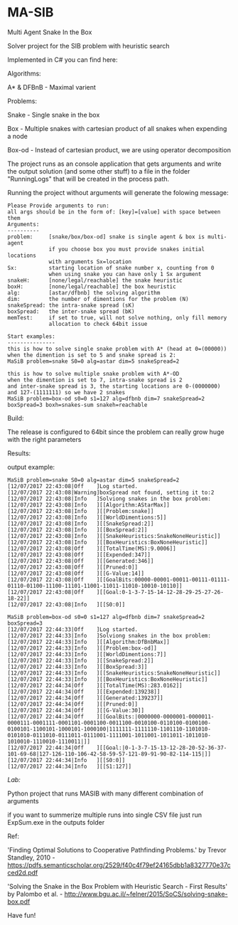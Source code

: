 # MA-SIB
Multi Agent Snake In the Box

Solver project for the SIB problem with heuristic search

Implemented in C# you can find here:

Algorithms:

A* & DFBnB - Maximal varient

Problems:

Snake - Single snake in the box

Box - Multiple snakes with cartesian product of all snakes when expending a node

Box-od - Instead of cartesian product, we are using operator decomposition


The project runs as an console application that gets arguments and write the output solution (and some other stuff) to a file in the folder "RunningLogs" that will be created in the process path.

Running the project without arguments will generate the folowing message:
```
Please Provide arguments to run:
all args should be in the form of: [key]=[value] with space between them
Arguments:
----------
problem:     [snake/box/box-od] snake is single agent & box is multi-agent
             if you choose box you must provide snakes initial locations
             with arguments Sx=location
Sx:          starting location of snake number x, counting from 0
             when using snake you can have only 1 Sx argument
snakeH:      [none/legal/reachable] the snake heuristic
boxH:        [none/legal/reachable] the box heuristic
alg:         [astar/dfbnb] the solving algorithm
dim:         the number of dimentions for the problem (N)
snakeSpread: the intra-snake spread (sK)
boxSpread:   the inter-snake spread (bK)
memTest:     if set to true, will not solve nothing, only fill memory
             allocation to check 64bit issue

Start examples:
---------------
this is how to solve single snake problem with A* (head at 0=(00000))
when the dimention is set to 5 and snake spread is 2:
MaSiB problem=snake S0=0 alg=astar dim=5 snakeSpread=2

this is how to solve multiple snake problem with A*-OD
when the dimention is set to 7, intra-snake spread is 2
and inter-snake spread is 3, the starting locations are 0-(0000000)
and 127-(1111111) so we have 2 snakes
MaSiB problem=box-od s0=0 s1=127 alg=dfbnb dim=7 snakeSpread=2 boxSpread=3 boxh=snakes-sum snakeh=reachable
```
Build:

The release is configured to 64bit since the problem can really grow huge with the right parameters

Results:

output example:
```
MaSiB problem=snake S0=0 alg=astar dim=5 snakeSpread=2
[12/07/2017 22:43:08|Off    ]Log started.
[12/07/2017 22:43:08|Warning]boxSpread not found, setting it to:2
[12/07/2017 22:43:08|Info   ]Solviong snakes in the box problem:
[12/07/2017 22:43:08|Info   ][[Algorithm:AStarMax]]
[12/07/2017 22:43:08|Info   ][[Problem:snake]]
[12/07/2017 22:43:08|Info   ][[WorldDimentions:5]]
[12/07/2017 22:43:08|Info   ][[SnakeSpread:2]]
[12/07/2017 22:43:08|Info   ][[BoxSpread:2]]
[12/07/2017 22:43:08|Info   ][[SnakeHeuristics:SnakeNoneHeuristic]]
[12/07/2017 22:43:08|Info   ][[BoxHeuristics:BoxNoneHeuristic]]
[12/07/2017 22:43:08|Off    ][[TotalTime(MS):9.0006]]
[12/07/2017 22:43:08|Off    ][[Expended:347]]
[12/07/2017 22:43:08|Off    ][[Generated:346]]
[12/07/2017 22:43:08|Off    ][[Pruned:0]]
[12/07/2017 22:43:08|Off    ][[G-Value:14]]
[12/07/2017 22:43:08|Off    ][[GoalBits:00000-00001-00011-00111-01111-01110-01100-11100-11101-11001-11011-11010-10010-10110]]
[12/07/2017 22:43:08|Off    ][[Goal:0-1-3-7-15-14-12-28-29-25-27-26-18-22]]
[12/07/2017 22:43:08|Info   ][[S0:0]]

MaSiB problem=box-od s0=0 s1=127 alg=dfbnb dim=7 snakeSpread=2 boxSpread=3
[12/07/2017 22:44:33|Off    ]Log started.
[12/07/2017 22:44:33|Info   ]Solviong snakes in the box problem:
[12/07/2017 22:44:33|Info   ][[Algorithm:DfBnbMax]]
[12/07/2017 22:44:33|Info   ][[Problem:box-od]]
[12/07/2017 22:44:33|Info   ][[WorldDimentions:7]]
[12/07/2017 22:44:33|Info   ][[SnakeSpread:2]]
[12/07/2017 22:44:33|Info   ][[BoxSpread:3]]
[12/07/2017 22:44:33|Info   ][[SnakeHeuristics:SnakeNoneHeuristic]]
[12/07/2017 22:44:33|Info   ][[BoxHeuristics:BoxNoneHeuristic]]
[12/07/2017 22:44:34|Off    ][[TotalTime(MS):283.0162]]
[12/07/2017 22:44:34|Off    ][[Expended:139238]]
[12/07/2017 22:44:34|Off    ][[Generated:139237]]
[12/07/2017 22:44:34|Off    ][[Pruned:0]]
[12/07/2017 22:44:34|Off    ][[G-Value:30]]
[12/07/2017 22:44:34|Off    ][[GoalBits:|0000000-0000001-0000011-0000111-0001111-0001101-0001100-0011100-0010100-0110100-0100100-0100101-1100101-1000101-1000100|1111111-1111110-1101110-1101010-0101010-0111010-0111011-0111001-1111001-1011001-1011011-1011010-1010010-1110010-1110011|]]
[12/07/2017 22:44:34|Off    ][[Goal:|0-1-3-7-15-13-12-28-20-52-36-37-101-69-68|127-126-110-106-42-58-59-57-121-89-91-90-82-114-115|]]
[12/07/2017 22:44:34|Info   ][[S0:0]]
[12/07/2017 22:44:34|Info   ][[S1:127]]

```
*Lab:*

Python project that runs MASIB with many different combination of arguments

if you want to summerize multiple runs into single CSV file just run ExpSum.exe in the outputs folder

Ref:

'Finding Optimal Solutions to Cooperative Pathfinding Problems.' by Trevor Standley, 2010 - https://pdfs.semanticscholar.org/2529/f40c4f79ef24165dbb1a8327770e37cced2d.pdf

'Solving the Snake in the Box Problem with Heuristic Search - First Results' by Palombo et al. - http://www.bgu.ac.il/~felner/2015/SoCS/solving-snake-box.pdf

Have fun!
